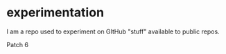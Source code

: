 # experimentation
I am a repo used to experiment on GItHub "stuff" available to public repos.  

Patch 6
